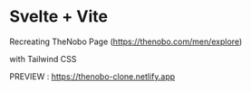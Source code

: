 # Svelte + Vite

Recreating TheNobo Page (https://thenobo.com/men/explore)

with Tailwind CSS

PREVIEW : https://thenobo-clone.netlify.app